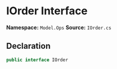 # IOrder Interface

**Namespace:** `Model.Ops`
**Source:** `IOrder.cs`

## Declaration

```csharp
public interface IOrder
```

